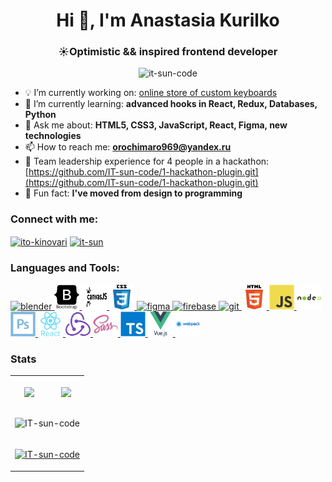 <h1 align="center">Hi 👋, I'm Anastasia Kurilko</h1>
<h3 align="center">☀️Optimistic && inspired frontend developer</h3>
<p align="center"> <img src="https://komarev.com/ghpvc/?username=it-sun-code&label=Profile%20views&color=0e75b6&style=flat" alt="it-sun-code" /> </p>

  - 💡 I’m currently working on: [online store of custom keyboards](https://github.com/IT-sun-code/Custom-keyboards.git)
  - 🌱 I’m currently learning: **advanced hooks in React, Redux, Databases, Python**
  - 💬 Ask me about: **HTML5, CSS3, JavaScript, React, Figma, new technologies**
  - 📫 How to reach me: **orochimaro969@yandex.ru**
  - 💪 Team leadership experience for 4 people in a hackathon: [https://github.com/IT-sun-code/1-hackathon-plugin.git](https://github.com/IT-sun-code/1-hackathon-plugin.git)
  - 👀 Fun fact: **I've moved from design to programming**

<h3 align="left">Connect with me:</h3>
  <p align="left">
  <a href="https://codepen.io/ito-kinovari" target="blank"><img align="center" src="https://raw.githubusercontent.com/rahuldkjain/github-profile-readme-generator/master/src/images/icons/Social/codepen.svg" alt="ito-kinovari" height="30" width="40" /></a>
  <a href="https://www.behance.net/it-sun" target="blank"><img align="center" src="https://raw.githubusercontent.com/rahuldkjain/github-profile-readme-generator/master/src/images/icons/Social/behance.svg" alt="it-sun" height="30" width="40" /></a>
  </p>

<h3 align="left">Languages and Tools:</h3>
  <p align="left"> <a href="https://www.blender.org/" target="_blank" rel="noreferrer"> <img src="https://download.blender.org/branding/community/blender_community_badge_white.svg" alt="blender" width="40" height="40"/> </a> <a href="https://getbootstrap.com" target="_blank" rel="noreferrer"> <img src="https://raw.githubusercontent.com/devicons/devicon/master/icons/bootstrap/bootstrap-plain-wordmark.svg" alt="bootstrap" width="40" height="40"/> </a> <a href="https://canvasjs.com" target="_blank" rel="noreferrer"> <img src="https://raw.githubusercontent.com/Hardik0307/Hardik0307/master/assets/canvasjs-charts.svg" alt="canvasjs" width="40" height="40"/> </a> <a href="https://www.w3schools.com/css/" target="_blank" rel="noreferrer"> <img src="https://raw.githubusercontent.com/devicons/devicon/master/icons/css3/css3-original-wordmark.svg" alt="css3" width="40" height="40"/> </a> <a href="https://www.figma.com/" target="_blank" rel="noreferrer"> <img src="https://www.vectorlogo.zone/logos/figma/figma-icon.svg" alt="figma" width="40" height="40"/> </a> <a href="https://firebase.google.com/" target="_blank" rel="noreferrer"> <img src="https://www.vectorlogo.zone/logos/firebase/firebase-icon.svg" alt="firebase" width="40" height="40"/> </a> <a href="https://git-scm.com/" target="_blank" rel="noreferrer"> <img src="https://www.vectorlogo.zone/logos/git-scm/git-scm-icon.svg" alt="git" width="40" height="40"/> </a> <a href="https://www.w3.org/html/" target="_blank" rel="noreferrer"> <img src="https://raw.githubusercontent.com/devicons/devicon/master/icons/html5/html5-original-wordmark.svg" alt="html5" width="40" height="40"/> </a> <a href="https://developer.mozilla.org/en-US/docs/Web/JavaScript" target="_blank" rel="noreferrer"> <img src="https://raw.githubusercontent.com/devicons/devicon/master/icons/javascript/javascript-original.svg" alt="javascript" width="40" height="40"/> </a> <a href="https://nodejs.org" target="_blank" rel="noreferrer"> <img src="https://raw.githubusercontent.com/devicons/devicon/master/icons/nodejs/nodejs-original-wordmark.svg" alt="nodejs" width="40" height="40"/> </a> <a href="https://www.photoshop.com/en" target="_blank" rel="noreferrer"> <img src="https://raw.githubusercontent.com/devicons/devicon/master/icons/photoshop/photoshop-line.svg" alt="photoshop" width="40" height="40"/> </a> <a href="https://reactjs.org/" target="_blank" rel="noreferrer"> <img src="https://raw.githubusercontent.com/devicons/devicon/master/icons/react/react-original-wordmark.svg" alt="react" width="40" height="40"/> </a> <a href="https://redux.js.org" target="_blank" rel="noreferrer"> <img src="https://raw.githubusercontent.com/devicons/devicon/master/icons/redux/redux-original.svg" alt="redux" width="40" height="40"/> </a> <a href="https://sass-lang.com" target="_blank" rel="noreferrer"> <img src="https://raw.githubusercontent.com/devicons/devicon/master/icons/sass/sass-original.svg" alt="sass" width="40" height="40"/> </a> <a href="https://www.typescriptlang.org/" target="_blank" rel="noreferrer"> <img src="https://raw.githubusercontent.com/devicons/devicon/master/icons/typescript/typescript-original.svg" alt="typescript" width="40" height="40"/> </a> <a href="https://vuejs.org/" target="_blank" rel="noreferrer"> <img src="https://raw.githubusercontent.com/devicons/devicon/master/icons/vuejs/vuejs-original-wordmark.svg" alt="vuejs" width="40" height="40"/> </a> <a href="https://webpack.js.org" target="_blank" rel="noreferrer"> <img src="https://raw.githubusercontent.com/devicons/devicon/d00d0969292a6569d45b06d3f350f463a0107b0d/icons/webpack/webpack-original-wordmark.svg" alt="webpack" width="40" height="40"/> </a> </p>

<h3 align="left">Stats</h3> 
<table>
  <tr>
    <td> 
      <p align="center">
        <img align="center" src="https://IT-sun-code-readme-stats.vercel.app/api?username=IT-sun-code&theme=dark&count_private=true"/>
      </p>
    </td>
    <td>
      <p align="center">
        <img align="center" src="https://IT-sun-code-readme-stats.vercel.app/api/top-langs/?username=IT-sun-code&theme=dark&layout=compact"/>
      </p>
    </td>
  </tr>
    <tr>
    <td colspan="2">
        <p align="center"><img src="https://github-readme-streak-stats.herokuapp.com/?user=IT-sun-code&theme=dark&hide_border=true&stroke=0000&background=0D1117&ring=e05397&fire=e05397&currStreakLabel=e05397" alt="IT-sun-code" /></p>
    </td>
    </tr>
    <tr>
    <td colspan="2">
        <p align="center"> <a href="https://github.com/IT-sun-code"><img src="https://github-profile-trophy.vercel.app/?username=IT-sun-code&margin-w=5&theme=dark" alt="IT-sun-code" /></a> </p>
    </td>
    </tr>
</table>
